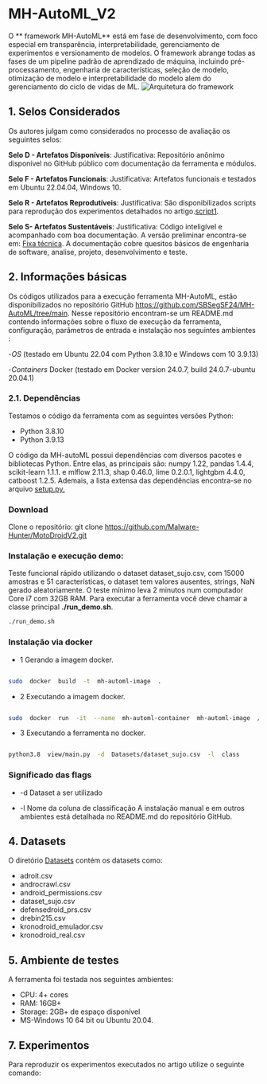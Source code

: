 
# MH-AutoML_V2

O ** framework MH-AutoML** está em fase de desenvolvimento, com foco especial em transparência, interpretabilidade, gerenciamento de experimentos e versionamento de modelos. O framework abrange todas as fases de um pipeline padrão de aprendizado de máquina, incluindo pré-processamento, engenharia de características, seleção de modelo, otimização de modelo e interpretabilidade do modelo alem do gerenciamento do ciclo de vidas de ML.
![**Arquitetura do framework**](https://github.com/Malware-Hunter/MotoDroidV2/blob/main/imgs/fluxo-MH-AutoML.png)

## 1. Selos Considerados
Os autores julgam como considerados no processo de avaliação os seguintes selos:

**Selo D - Artefatos Disponíveis**:
Justificativa: Repositório  anônimo disponível no GitHub público com documentação da ferramenta e módulos.

**Selo F - Artefatos Funcionais**:
Justificativa: Artefatos funcionais e testados em Ubuntu 22.04.04, Windows 10.

**Selo R - Artefatos Reprodutíveis**:
Justificativa: São disponibilizados scripts para reprodução dos experimentos detalhados no artigo.[script1]().

**Selo S- Artefatos Sustentáveis**:
Justificativa: Código inteligível e acompanhado com boa documentação. A versão preliminar encontra-se em: [Fixa técnica](https://github.com/SBSegSF24/MH-AutoML/tree/main/Documenta%C3%A7%C3%A3o). A documentação cobre quesitos básicos de engenharia de software, analise, projeto, desenvolvimento e teste.


## 2. Informações básicas
Os códigos utilizados para a execução ferramenta MH-AutoML, estão disponibilizados no repositório GitHub https://github.com/SBSegSF24/MH-AutoML/tree/main. Nesse repositório encontram-se um README.md contendo informações sobre o fluxo de execução da ferramenta, configuração, parâmetros de entrada e instalação nos seguintes ambientes :

-*OS* (testado em  Ubuntu 22.04 com Python 3.8.10 e Windows com 10 3.9.13)

-*Containers* Docker (testado em Docker version 24.0.7, build 24.0.7-ubuntu 20.04.1)


### 2.1. Dependências
Testamos o código da ferramenta com as seguintes versões Python:
- Python 3.8.10
- Python 3.9.13

O código da MH-autoML possui dependências com diversos pacotes e bibliotecas Python.
Entre elas, as principais são:
numpy 1.22, pandas 1.4.4, scikit-learn 1.1.1. e mlflow 2.11.3, shap 0.46.0, lime 0.2.0.1, lightgbm 4.4.0, catboost 1.2.5.
Ademais, a lista extensa das dependências encontra-se no arquivo [setup.py.](https://github.com/SBSegSF24/MH-AutoML/blob/main/src/setup.py)



### Download

Clone o repositório:
git clone https://github.com/Malware-Hunter/MotoDroidV2.git 

###  Instalação e execução demo:
Teste funcional rápido utilizando o dataset dataset_sujo.csv, com 15000 amostras e 51 características, o dataset tem valores ausentes, strings, NaN gerado aleatoriamente. O teste mínimo leva 2 minutos num computador Core i7 com 32GB RAM.
Para executar a ferramenta você deve chamar a classe principal **./run_demo.sh**.

```bash
./run_demo.sh
```


### Instalação via docker

- 1 Gerando a imagem docker.

```bash

sudo  docker  build  -t  mh-automl-image  .

```

- 2 Executando a imagem docker.

```bash

sudo  docker  run  -it  --name  mh-automl-container  mh-automl-image  /bin/bash

```

- 3 Executando a ferramenta no docker.

  

```bash

python3.8  view/main.py  -d  Datasets/dataset_sujo.csv  -l  class

```

###  Significado das flags

- -d Dataset a ser utilizado

- -l Nome da coluna de classificação
A instalação manual e em outros ambientes está detalhada no README.md do repositório GitHub.

## 4. Datasets
O diretório [Datasets](https://github.com/SBSegSF24/MH-AutoML/tree/main/src/Datasets) contém  os datasets como:
- adroit.csv
- androcrawl.csv
- android_permissions.csv
- dataset_sujo.csv
- defensedroid_prs.csv
- drebin215.csv
- kronodroid_emulador.csv
- kronodroid_real.csv



## 5. Ambiente de testes
A ferramenta foi testada nos seguintes ambientes: 
-   CPU: 4+ cores
-   RAM: 16GB+
-   Storage: 2GB+ de espaço disponível
-   MS-Windows 10 64 bit ou Ubuntu 20.04.


## 7. Experimentos
Para reproduzir os experimentos executados no artigo utilize o seguinte comando:
